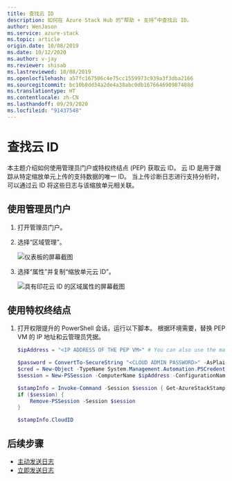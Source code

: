 ```yaml
---
title: 查找云 ID
description: 如何在 Azure Stack Hub 的“帮助 + 支持”中查找云 ID。
author: WenJason
ms.service: azure-stack
ms.topic: article
origin.date: 10/08/2019
ms.date: 10/12/2020
ms.author: v-jay
ms.reviewer: shisab
ms.lastreviewed: 10/08/2019
ms.openlocfilehash: a57fc167506c4e75cc1559973c939a3f3dba2166
ms.sourcegitcommit: bc10b8dd34a2de4a38abc0db167664690987488d
ms.translationtype: HT
ms.contentlocale: zh-CN
ms.lasthandoff: 09/29/2020
ms.locfileid: "91437548"
---
```

# <a name="find-your-cloud-id"></a>查找云 ID

本主题介绍如何使用管理员门户或特权终结点 (PEP) 获取云 ID。 云 ID 是用于跟踪从特定缩放单元上传的支持数据的唯一 ID。 当上传诊断日志进行支持分析时，可以通过云 ID 将这些日志与该缩放单元相关联。

## <a name="use-the-administrator-portal"></a>使用管理员门户

1. 打开管理员门户。 
1. 选择“区域管理”。

   ![仪表板的屏幕截图](./media/azure-stack-automatic-log-collection/dashboard.png)

1. 选择“属性”并复制“缩放单元云 ID”。

   ![具有印花云 ID 的区域属性的屏幕截图](media/azure-stack-automatic-log-collection/region-properties-blade-with-stamp-cloud-id.png)


## <a name="use-the-privileged-endpoint"></a>使用特权终结点

1. 打开权限提升的 PowerShell 会话，运行以下脚本。 根据环境需要，替换 PEP VM 的 IP 地址和云管理员凭据。 

   ```powershell
   $ipAddress = "<IP ADDRESS OF THE PEP VM>" # You can also use the machine name instead of IP here.

   $password = ConvertTo-SecureString "<CLOUD ADMIN PASSWORD>" -AsPlainText -Force
   $cred = New-Object -TypeName System.Management.Automation.PSCredential ("<DOMAIN NAME>\CloudAdmin", $password)
   $session = New-PSSession -ComputerName $ipAddress -ConfigurationName PrivilegedEndpoint -Credential $cred

   $stampInfo = Invoke-Command -Session $session { Get-AzureStackStampInformation }
   if ($session) {
       Remove-PSSession -Session $session
   }

   $stampInfo.CloudID
   ```

## <a name="next-steps"></a>后续步骤

* [主动发送日志](./azure-stack-configure-automatic-diagnostic-log-collection.md?view=azs-2002)
* [立即发送日志](./azure-stack-configure-on-demand-diagnostic-log-collection-portal.md?view=azs-2002)
